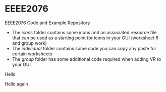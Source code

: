 # EEEE2076
EEEE2076 Code and Example Repository
- The *icons* folder contains some icons and an associated resource file that can be used as a starting point for icons in your GUI (worksheet 6 and group work)
- The *individual* folder contains some code you can copy any paste for certain worksheets
- The *group* folder has some additional code required when adding VR to your GUI 


Hello

Hello again